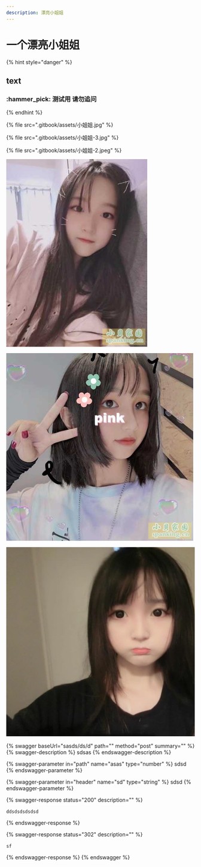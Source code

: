 ```yaml
---
description: 漂亮小姐姐
---
```


# 一个漂亮小姐姐

{% hint style="danger" %}
## text

### :hammer\_pick: 测试用  请勿追问
{% endhint %}

&#x20;

{% file src=".gitbook/assets/小姐姐.jpg" %}

{% file src=".gitbook/assets/小姐姐-3.jpg" %}

{% file src=".gitbook/assets/小姐姐-2.jpeg" %}

![](<.gitbook/assets/小姐姐 (2).jpg>)

![](.gitbook/assets/小姐姐-2.jpeg)

![](.gitbook/assets/小姐姐-3.jpg)

{% swagger baseUrl="sasds/ds/d" path="" method="post" summary="" %}
{% swagger-description %}
sdsas
{% endswagger-description %}

{% swagger-parameter in="path" name="asas" type="number" %}
sdsd
{% endswagger-parameter %}

{% swagger-parameter in="header" name="sd" type="string" %}
sdsd
{% endswagger-parameter %}

{% swagger-response status="200" description="" %}
```
ddsdsdsdsdsd
```
{% endswagger-response %}

{% swagger-response status="302" description="" %}
```
sf
```
{% endswagger-response %}
{% endswagger %}
